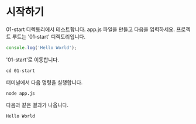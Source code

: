 # 시작하기

01-start 디렉토리에서 테스트합니다.  app.js 파일을 만들고 다음을 입력하세요. 프로젝트 루트는 '01-start' 디렉토리입니다.

```jsx
console.log('Hello World');
```
'01-start'로 이동합니다. 
```shell
cd 01-start
```


터미널에서 다음 명령을 실행합니다. 
```shell
node app.js
```

다음과 같은 결과가 나옵니다. 
```shell
Hello World
```






